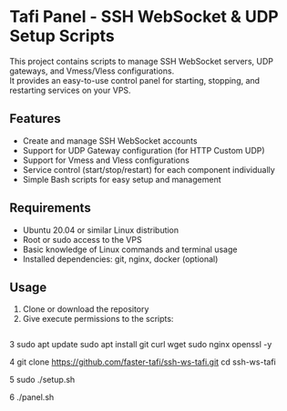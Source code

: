 # Tafi Panel - SSH WebSocket & UDP Setup Scripts

This project contains scripts to manage SSH WebSocket servers, UDP gateways, and Vmess/Vless configurations.  
It provides an easy-to-use control panel for starting, stopping, and restarting services on your VPS.

## Features

- Create and manage SSH WebSocket accounts  
- Support for UDP Gateway configuration (for HTTP Custom UDP)  
- Support for Vmess and Vless configurations  
- Service control (start/stop/restart) for each component individually  
- Simple Bash scripts for easy setup and management

## Requirements

- Ubuntu 20.04 or similar Linux distribution  
- Root or sudo access to the VPS  
- Basic knowledge of Linux commands and terminal usage  
- Installed dependencies: git, nginx, docker (optional)

## Usage

1. Clone or download the repository  
2. Give execute permissions to the scripts:
   ```bash
  3 sudo apt update
sudo apt install git curl wget sudo nginx openssl -y

4 git clone https://github.com/faster-tafi/ssh-ws-tafi.git
cd ssh-ws-tafi

5  sudo ./setup.sh


6  ./panel.sh



